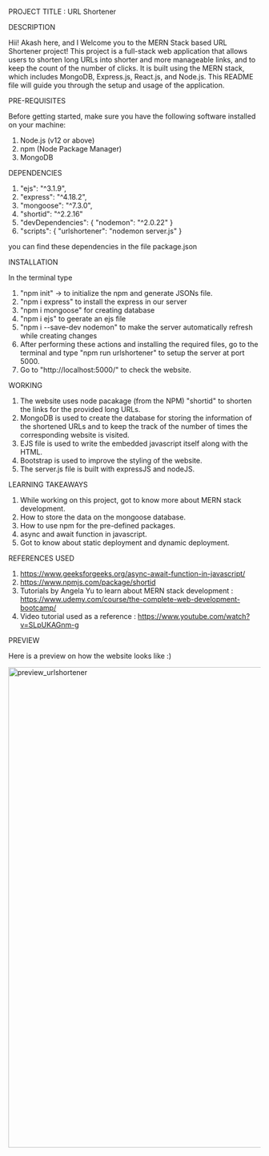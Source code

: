 PROJECT TITLE : URL Shortener

DESCRIPTION

Hii! Akash here, and I Welcome you to the MERN Stack based URL Shortener project!
This project is a full-stack web application that allows users to shorten long URLs into shorter and more manageable links, and to keep the count of the number of clicks. It is built using the MERN stack, which includes MongoDB, Express.js, React.js, and Node.js. This README file will guide you through the setup and usage of the application.

PRE-REQUISITES

Before getting started, make sure you have the following software installed on your machine:
1. Node.js (v12 or above) 
2. npm (Node Package Manager)
3. MongoDB

DEPENDENCIES

1. "ejs": "^3.1.9",
2. "express": "^4.18.2",
3. "mongoose": "^7.3.0",
4. "shortid": "^2.2.16"
5. "devDependencies": {
    "nodemon": "^2.0.22"
  }
6. "scripts": {
    "urlshortener": "nodemon server.js"
  }

you can find these dependencies in the file package.json

INSTALLATION

In the terminal type
1. "npm init" -> to initialize the npm and generate JSONs file.
2. "npm i express" to install the express in our server
3. "npm i mongoose" for creating database
4. "npm i ejs" to geerate an ejs file
5. "npm i --save-dev nodemon" to make the server automatically refresh while creating changes
6. After performing these actions and installing the required files, go to the terminal and type 
"npm run urlshortener" to setup the server at port 5000.
7. Go to "http://localhost:5000/" to check the website.

WORKING

1. The website uses node pacakage (from the NPM) "shortid" to shorten the links for the provided long URLs.
2. MongoDB is used to create the database for storing the information of the shortened URLs and to keep the track of the number of times the corresponding website is visited.
3. EJS file is used to write the embedded javascript itself along with the HTML.
4. Bootstrap is used to improve the styling of the website.
5. The server.js file is built with expressJS and nodeJS.

LEARNING TAKEAWAYS

1. While working on this project, got to know more about MERN stack development.
2. How to store the data on the mongoose database.
3. How to use npm for the pre-defined packages.
4. async and await function in javascript.
5. Got to know about static deployment and dynamic deployment.

REFERENCES USED

1. https://www.geeksforgeeks.org/async-await-function-in-javascript/
2. https://www.npmjs.com/package/shortid
3. Tutorials by Angela Yu to learn about MERN stack development : https://www.udemy.com/course/the-complete-web-development-bootcamp/
4. Video tutorial used as a reference : https://www.youtube.com/watch?v=SLpUKAGnm-g

PREVIEW

Here is a preview on how the website looks like :)


<img width="959" alt="preview_urlshortener" src="https://github.com/Akashh26/url_shortener/assets/98978949/1a99110e-b888-43bb-ab5b-f9692fe956ae">


